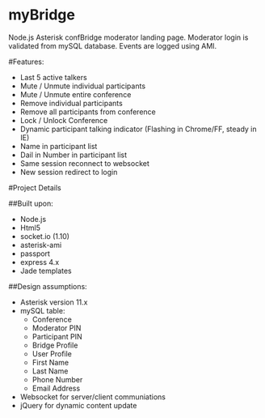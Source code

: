 # myBridge

Node.js Asterisk confBridge moderator landing page.  Moderator login is validated from mySQL database.  Events are logged using AMI.

#Features:
- Last 5 active talkers
- Mute / Unmute individual participants
- Mute / Unmute entire conference
- Remove individual participants
- Remove all participants from conference
- Lock / Unlock Conference
- Dynamic participant talking indicator (Flashing in Chrome/FF, steady in IE)
- Name in participant list
- Dail in Number in participant list
- Same session reconnect to websocket
- New session redirect to login

#Project Details

##Built upon:
- Node.js
- Html5
- socket.io (1.10)
- asterisk-ami
- passport
- express 4.x
- Jade templates

##Design assumptions:
- Asterisk version 11.x
- mySQL table:
  - Conference
  - Moderator PIN
  - Participant PIN
  - Bridge Profile
  - User Profile
  - First Name
  - Last Name
  - Phone Number
  - Email Address
- Websocket for server/client communiations
- jQuery for dynamic content update

